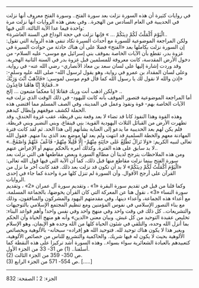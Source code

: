 ------------------------------------------------------------------------

في روايات كثيرة أن هذه السورة نزلت بعد سورة الفتح.. وسورة الفتح معروف
أنها نزلت في الحديبية في العام السادس من الهجرة.. وفي بعض هذه الروايات
أنها نزلت مرة واحدة فيما عدا الآية الثالثة، التي فيها:  
«الْيَوْمَ أَكْمَلْتُ لَكُمْ دِينَكُمْ ... » فإنها نزلت في حجة الوداع في السنة
العاشرة..  
ولكن المراجعة الموضوعية للسورة مع أحداث السيرة تكاد تنفي هذه الرواية
التي تقول: إن السورة نزلت بكاملها بعد «الفتح» فضلا على أن هناك حادثة من
حوادث السيرة في غزوة بدر، تقطع بأن الآيات الخاصة بموقف بني إسرائيل مع
موسى- عليه السلام- من دخول الأرض المقدسة، كانت معروفة للمسلمين قبل غزوة
بدر في السنة الثانية الهجرية. وقد وردت إشارة إليها على لسان سعد بن معاذ
الأنصاري- رضي الله عنه- في رواية، وعلى لسان المقداد بن عمرو في رواية،
وهو يقول لرسول الله- صلى الله عليه وسلم-: «إذن والله لا نقول لك يا رسول
الله كما قال قوم موسى لموسى: «فَاذْهَبْ أَنْتَ وَرَبُّكَ فَقاتِلا إِنَّا هاهُنا
قاعِدُونَ..»  
ولكن اذهب أنت وربك فقاتلا إنا معكما متبعون ... إلخ» ..  
أما المراجعة الموضوعية فتصور الموقف بأنه كانت لليهود- في ذلك الوقت الذي
نزلت فيه الآيات الخاصة بهم- قوة ونفوذ وعمل في المدينة، وفي الصف المسلم
مما اقتضى هذه الحملة لكشف موقفهم وإبطال كيدهم.  
وهذه القوة وهذا النفوذ كانا قد تضاء لا بعد وقعة بني قريظة، عقب غزوة
الخندق، وقد تطهرت الأرض من القبائل الثلاث اليهودية القوية: بني قينقاع،
وبني النضير وبني قريظة. فلم يكن لهم بعد الحديبية ما يدعو إلى العناية
بشأنهم إلى هذا الحد. ثم لقد كانت فترة المهادنة معهم والخطة السلمية قد
انتهت ولم يعد لها موضع بعد الذي بدا منهم. فقول الله تعالى لنبيه الكريم:
«وَلا تَزالُ تَطَّلِعُ عَلى خائِنَةٍ مِنْهُمْ- إِلَّا قَلِيلًا مِنْهُمْ- فَاعْفُ عَنْهُمْ وَاصْفَحْ..» لا بد
سابق على هذه الفترة. وكذلك أمره بالحكم بينهم أو الإعراض عنهم..  
ومن هذه الملاحظات يترجح لدينا أن مطالع السورة وبعض مقاطعها هي التي نزلت
بعد سورة الفتح بينما نزلت مقاطع منها قبل ذلك، كما أن الآية التي فيها قول
الله تعالى: «الْيَوْمَ أَكْمَلْتُ لَكُمْ دِينَكُمْ» لا بد أن تكون قد نزلت بعد ذلك. فقد
كانت آخر ما نزل من القرآن على أرجح الأقوال. وأن السورة لم تنزل كلها مرة
واحدة كما جاء في إحدى الروايات.  
وكما قلنا من قبل في تقديم سورة البقرة «1» ، وتقديم سورة آل عمران «2» ،
وتقديم سورة النساء «3» ، نقول هنا عن المعركة التي كان القرآن يخوضها،
بالجماعة المسلمة، مع أعداء هذه الجماعة، وأعداء دينها، وفي مقدمتهم اليهود
والمشركون والمنافقون، وذلك مع بناء التصور الإسلامي في نفوس المؤمنين ومع
تنظيم المجتمع الإسلامي بالتوجيهات والتشريعات.. كل ذلك في وقت واحد وفي
منهج واحد وفي نفس واحد! وأهم قواعد البناء: تخليص عقيدة التوحيد من كل
غبش. وبيان معنى «الدين» وأنه هو منهج الحياة وأن الحكم بما أنزل الله
وحده، والتلقي في شئون الحياة كلها من الله وحده هو الإيمان، وهو الإسلام
وبغير هذا لا يكون هناك توحيد لله. فتوحيد الله هو إفراده- سبحانه-
بالألوهية وبخصائص الألوهية بحيث لا يكون له فيها شريك. والحاكمية والتشريع
للناس من خصائص الألوهية، كتعبيدهم بالعبادة الشعائرية سواء بسواء.. وهذه
السورة أشد تركيزا على هذه النقطة كما أسلفنا.. (1) ص 31- 33 من الجزء
الأول.  
(2) ص 350- 359 من الجزء الثالث.  
(3) ص 554- 571 من الجزء الرابع. \[.....\]

------------------------------------------------------------------------

الجزء: 2 ¦ الصفحة: 832
